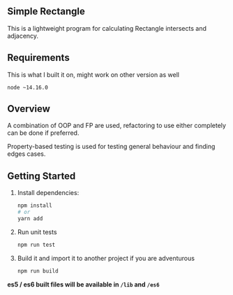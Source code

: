 ## Simple Rectangle

This is a lightweight program for calculating Rectangle intersects and adjacency.

## Requirements

This is what I built it on, might work on other version as well

`node ~14.16.0`

## Overview

A combination of OOP and FP are used, refactoring to use either completely can be done if preferred.

Property-based testing is used for testing general behaviour and finding edges cases.

## Getting Started

1. Install dependencies:

   ```bash
   npm install
   # or
   yarn add
   ```

2. Run unit tests

   ```bash
   npm run test
   ```

3. Build it and import it to another project if you are adventurous

   ```bash
   npm run build
   ```

**es5 / es6 built files will be available in `/lib` and `/es6`**
